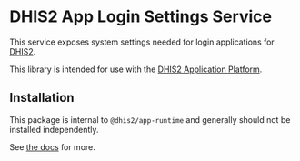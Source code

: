 # DHIS2 App Login Settings Service

This service exposes system settings needed for login applications for [DHIS2](https://dhis2.org).

This library is intended for use with the [DHIS2 Application Platform](https://github.com/dhis2/app-platform).

## Installation

This package is internal to `@dhis2/app-runtime` and generally should not be installed independently.

See [the docs](https://runtime.dhis2.nu) for more.
